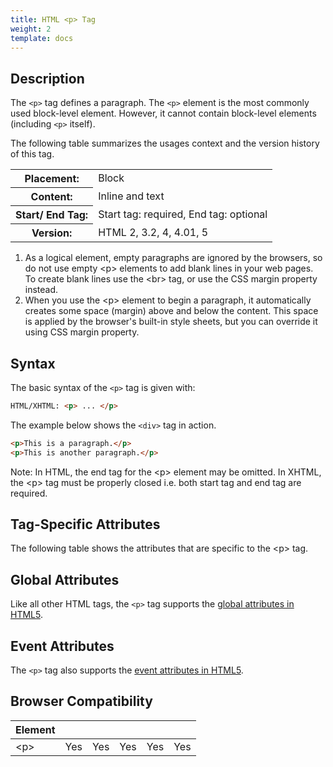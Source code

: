 ```yaml
---
title: HTML <p> Tag
weight: 2
template: docs
---	
```

## Description

The `<p>` tag defines a paragraph. The `<p>` element is the most commonly used block-level element. However, it cannot contain block-level elements (including `<p>` itself).

The following table summarizes the usages context and the version history of this tag.

<table style="width:100%">
  <tr>
    <th>Placement:</th>
    <td>Block</td>
  </tr>
  <tr>
    <th>Content:</th>
    <td>Inline and text	</td>
  </tr>
  <tr>
    <th>Start/ End Tag:</th>
    <td>Start tag: required, End tag: optional</td>
  </tr>
    <tr>
    <th>Version:</th>
    <td>HTML 2, 3.2, 4, 4.01, 5</td>
  </tr>
</table>	

<div class="note">
<ol>
<li>As a logical element, empty paragraphs are ignored by the browsers, so do not use empty &lt;p&gt; elements to add blank lines in your web pages. To create blank lines use the &lt;br&gt; tag, or use the CSS margin property instead.</li>
<li>When you use the &lt;p&gt; element to begin a paragraph, it automatically creates some space (margin) above and below the content. This space is applied by the browser's built-in style sheets, but you can override it using CSS margin property.</li>
</ol>
</div>

## Syntax

The basic syntax of the `<p>` tag is given with:

```html
HTML/XHTML: <p> ... </p>
```

The example below shows the `<div>` tag in action.

```html
<p>This is a paragraph.</p>
<p>This is another paragraph.</p>                       
```
<div class="note">
<p>Note: In HTML, the end tag for the &lt;p&gt; element may be omitted. In XHTML, the &lt;p&gt; tag must be properly closed i.e. both start tag and end tag are required.</p>
</div>

## Tag-Specific Attributes
The following table shows the attributes that are specific to the &lt;p&gt; tag.



## Global Attributes

Like all other HTML tags, the `<p>` tag supports the [global attributes in HTML5](https://www.tutorialrepublic.com/html-reference/html5-global-attributes.php).

## Event Attributes

The `<p>` tag also supports the [event attributes in HTML5](https://www.tutorialrepublic.com/html-reference/html5-event-attributes.php).
## Browser Compatibility
|  Element |<i class="chrome"></i>    | <i class="ie"></i>   | <i class="firefox"></i>   |  <i class="safari"></i>  | <i class="opera"></i>   |
| ------------ | ------------ | ------------ | ------------ | ------------ | ------------ |
| &lt;p&gt;  |Yes   |Yes   |Yes   |Yes   |Yes   |

